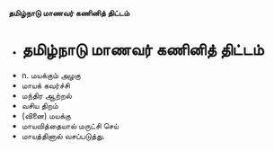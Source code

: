 **தமிழ்நாடு மாணவர் கணினித் திட்டம்**
- # தமிழ்நாடு மாணவர் கணினித் திட்டம்
- n. மயக்கும் அழகு
- மாயக் கவர்ச்சி
- மந்திர ஆற்றல்
- வசிய திறம்
- (வினை) மயக்கு
- மாயவித்தையால் மருட்சி செய்
- மாயத்தினால் வசப்படுத்து.


